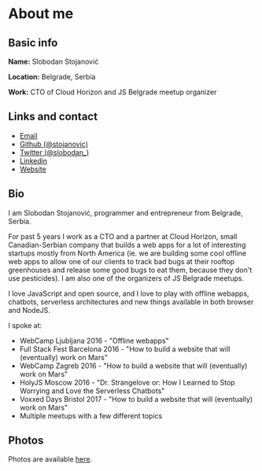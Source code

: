 # About me

## Basic info

**Name:** Slobodan Stojanović

**Location:** Belgrade, Serbia

**Work:** CTO of Cloud Horizon and JS Belgrade meetup organizer

## Links and contact

- [Email](mailto:mail@slobodan.me)
- [Github (@stojanovic)](https://github.com/stojanovic)
- [Twitter (@slobodan_)](http://twitter.com/slobodan_)
- [Linkedin](https://rs.linkedin.com/in/sstojanovic)
- [Website](http://slobodan.me)

## Bio

I am Slobodan Stojanović, programmer and entrepreneur from Belgrade, Serbia.

For past 5 years I work as a CTO and a partner at Cloud Horizon, small Canadian-Serbian company that builds a web apps for a lot of interesting startups mostly from North America (ie. we are building some cool offline web apps to allow one of our clients to track bad bugs at their rooftop greenhouses and release some good bugs to eat them, because they don't use pesticides).
I am also one of the organizers of JS Belgrade meetups.

I love JavaScript and open source, and I love to play with offline webapps, chatbots, serverless architectures and new things available in both browser and NodeJS.

I spoke at:
- WebCamp Ljubljana 2016 - "Offline webapps"
- Full Stack Fest Barcelona 2016 - "How to build a website that will (eventually) work on Mars"
- WebCamp Zagreb 2016 - "How to build a website that will (eventually) work on Mars"
- HolyJS Moscow 2016 - "Dr. Strangelove or: How I Learned to Stop Worrying and Love the Serverless Chatbots"
- Voxxed Days Bristol 2017 - "How to build a website that will (eventually) work on Mars"
- Multiple meetups with a few different topics

## Photos

Photos are available [here](photos).
